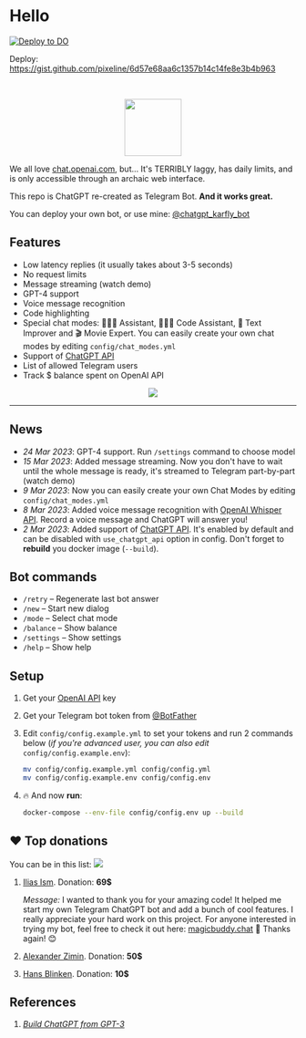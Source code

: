 # Hello


[![Deploy to DO](https://www.deploytodo.com/do-btn-blue.svg)](https://cloud.digitalocean.com/apps/new?repo=https://github.com/santiagomalter/chatgpt_telegram_bot/tree/main)

Deploy: https://gist.github.com/pixeline/6d57e68aa6c1357b14c14fe8e3b4b963

<br>


<p align="center">
<a href="https://github.com/karfly/chatgpt_telegram_bot/blob/main/static/donate/donate.md#%EF%B8%8F-donate" alt="Donate shield"><img src="https://img.shields.io/badge/-Donate-red?logo=undertale" width="100"/></a>
</p>

We all love [chat.openai.com](https://chat.openai.com), but... It's TERRIBLY laggy, has daily limits, and is only accessible through an archaic web interface.

This repo is ChatGPT re-created as Telegram Bot. **And it works great.**

You can deploy your own bot, or use mine: [@chatgpt_karfly_bot](https://t.me/chatgpt_karfly_bot)

## Features
- Low latency replies (it usually takes about 3-5 seconds)
- No request limits
- Message streaming (watch demo)
- GPT-4 support
- Voice message recognition
- Code highlighting
- Special chat modes: 👩🏼‍🎓 Assistant, 👩🏼‍💻 Code Assistant, 📝 Text Improver and 🎬 Movie Expert. You can easily create your own chat modes by editing `config/chat_modes.yml`
- Support of [ChatGPT API](https://platform.openai.com/docs/guides/chat/introduction)
- List of allowed Telegram users
- Track $ balance spent on OpenAI API

<p align="center">
  <img src="https://media.giphy.com/media/v1.Y2lkPTc5MGI3NjExYmM2ZWVjY2M4NWQ3ZThkYmQ3MDhmMTEzZGUwOGFmOThlMDIzZGM4YiZjdD1n/unx907h7GSiLAugzVX/giphy.gif" />
</p>

---

## News
- *24 Mar 2023*: GPT-4 support. Run `/settings` command to choose model
- *15 Mar 2023*: Added message streaming. Now you don't have to wait until the whole message is ready, it's streamed to Telegram part-by-part (watch demo)
- *9 Mar 2023*: Now you can easily create your own Chat Modes by editing `config/chat_modes.yml`
- *8 Mar 2023*: Added voice message recognition with [OpenAI Whisper API](https://openai.com/blog/introducing-chatgpt-and-whisper-apis). Record a voice message and ChatGPT will answer you!
- *2 Mar 2023*: Added support of [ChatGPT API](https://platform.openai.com/docs/guides/chat/introduction). It's enabled by default and can be disabled with `use_chatgpt_api` option in config. Don't forget to **rebuild** you docker image (`--build`).

## Bot commands
- `/retry` – Regenerate last bot answer
- `/new` – Start new dialog
- `/mode` – Select chat mode
- `/balance` – Show balance
- `/settings` – Show settings
- `/help` – Show help

## Setup
1. Get your [OpenAI API](https://openai.com/api/) key

2. Get your Telegram bot token from [@BotFather](https://t.me/BotFather)

3. Edit `config/config.example.yml` to set your tokens and run 2 commands below (*if you're advanced user, you can also edit* `config/config.example.env`):
    ```bash
    mv config/config.example.yml config/config.yml
    mv config/config.example.env config/config.env
    ```

4. 🔥 And now **run**:
    ```bash
    docker-compose --env-file config/config.env up --build
    ```

## ❤️ Top donations
You can be in this list: <a href="https://github.com/karfly/chatgpt_telegram_bot/blob/main/static/donate/donate.md#%EF%B8%8F-donate" alt="Donate shield"><img src="https://img.shields.io/badge/-Donate-red?logo=undertale" /></a>

1. [Ilias Ism](https://twitter.com/illyism). Donation: **69$**

    *Message:* I wanted to thank you for your amazing code! It helped me start my own Telegram ChatGPT bot and add a bunch of cool features. I really appreciate your hard work on this project. For anyone interested in trying my bot, feel free to check it out here: [magicbuddy.chat](https://magicbuddy.chat) 🤖 Thanks again! 😊

2. [Alexander Zimin](https://t.me/azimin). Donation: **50$**

3. [Hans Blinken](https://t.me/hblink). Donation: **10$**

## References
1. [*Build ChatGPT from GPT-3*](https://learnprompting.org/docs/applied_prompting/build_chatgpt)
